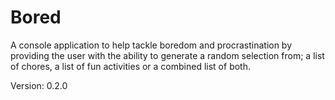 # Bored
A console application to help tackle boredom and procrastination by providing the user with the ability to generate a random selection
from; a list of chores, a list of fun activities or a combined list of both.

Version: 0.2.0
